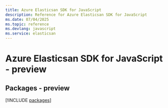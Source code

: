 ```yaml
---
title: Azure Elasticsan SDK for JavaScript
description: Reference for Azure Elasticsan SDK for JavaScript
ms.date: 07/04/2025
ms.topic: reference
ms.devlang: javascript
ms.service: elasticsan
---
```

# Azure Elasticsan SDK for JavaScript - preview
## Packages - preview
[!INCLUDE [packages](elasticsan-index.md)]